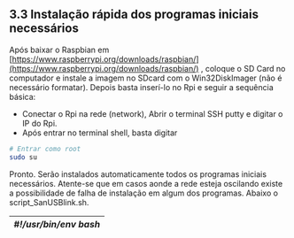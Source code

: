 ## 3.3 Instalação rápida dos programas iniciais necessários

Após baixar o Raspbian em [https://www.raspberrypi.org/downloads/raspbian/](https://www.raspberrypi.org/downloads/raspbian/) , coloque o SD Card no computador e instale a imagem no SDcard com o Win32DiskImager (não é necessário formatar). Depois basta inserí-lo no Rpi e seguir a sequência básica:

 * Conectar o Rpi na rede (network), Abrir o terminal SSH putty e digitar o IP do Rpi.
 * Após entrar no terminal shell, basta digitar

```bash
# Entrar como root
sudo su 
```

Pronto. Serão instalados automaticamente todos os programas iniciais necessários. Atente-se que em casos aonde a rede esteja oscilando existe a possibilidade de falha de instalação em algum dos programas. Abaixo o script_SanUSBlink.sh.

| _#!/usr/bin/env bash_ |
| --- |
